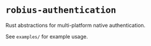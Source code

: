 # `robius-authentication`

Rust abstractions for multi-platform native authentication.

See `examples/` for example usage.
